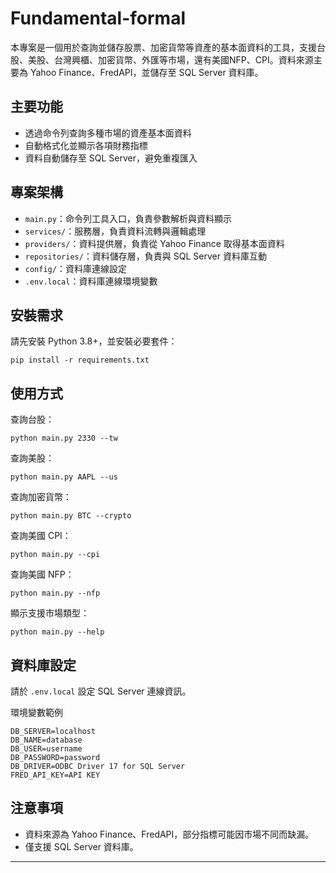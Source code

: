 # Fundamental-formal

本專案是一個用於查詢並儲存股票、加密貨幣等資產的基本面資料的工具，支援台股、美股、台灣興櫃、加密貨幣、外匯等市場，還有美國NFP、CPI。資料來源主要為 Yahoo Finance、FredAPI，並儲存至 SQL Server 資料庫。

## 主要功能

- 透過命令列查詢多種市場的資產基本面資料
- 自動格式化並顯示各項財務指標
- 資料自動儲存至 SQL Server，避免重複匯入

## 專案架構

- `main.py`：命令列工具入口，負責參數解析與資料顯示
- `services/`：服務層，負責資料流轉與邏輯處理
- `providers/`：資料提供層，負責從 Yahoo Finance 取得基本面資料
- `repositories/`：資料儲存層，負責與 SQL Server 資料庫互動
- `config/`：資料庫連線設定
- `.env.local`：資料庫連線環境變數

## 安裝需求

請先安裝 Python 3.8+，並安裝必要套件：

```
pip install -r requirements.txt
```

## 使用方式

查詢台股：
```
python main.py 2330 --tw
```

查詢美股：
```
python main.py AAPL --us
```

查詢加密貨幣：
```
python main.py BTC --crypto
```

查詢美國 CPI：
```
python main.py --cpi
```

查詢美國 NFP：
```
python main.py --nfp
```

顯示支援市場類型：
```
python main.py --help
```

## 資料庫設定

請於 `.env.local` 設定 SQL Server 連線資訊。

環境變數範例
```
DB_SERVER=localhost
DB_NAME=database
DB_USER=username
DB_PASSWORD=password
DB_DRIVER=ODBC Driver 17 for SQL Server
FRED_API_KEY=API KEY
```
## 注意事項

- 資料來源為 Yahoo Finance、FredAPI，部分指標可能因市場不同而缺漏。
- 僅支援 SQL Server 資料庫。

---
